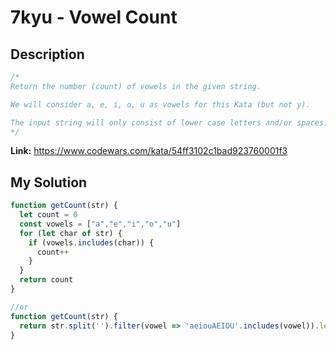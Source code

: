 # 7kyu - Vowel Count

## Description
```js
/*
Return the number (count) of vowels in the given string.

We will consider a, e, i, o, u as vowels for this Kata (but not y).

The input string will only consist of lower case letters and/or spaces.
*/
```

**Link:** https://www.codewars.com/kata/54ff3102c1bad923760001f3

## My Solution
```js
function getCount(str) {
  let count = 0
  const vowels = ["a","e","i","o","u"]
  for (let char of str) {
    if (vowels.includes(char)) {
      count++ 
    }
  } 
  return count
}

//or
function getCount(str) {
  return str.split('').filter(vowel => 'aeiouAEIOU'.includes(vowel)).length
}
```
